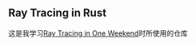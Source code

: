 Ray Tracing in Rust
-----------------------
这是我学习[Ray Tracing in One Weekend](https://raytracing.github.io/books/RayTracingInOneWeekend.html)时所使用的仓库